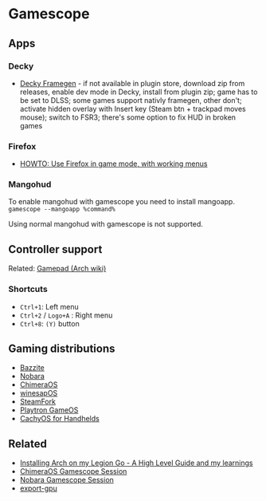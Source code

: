 # Gamescope

## Apps

### Decky

- [Decky Framegen](https://github.com/xXJSONDeruloXx/Decky-Framegen) - if not available in plugin store, download zip from releases, enable dev mode in Decky, install from plugin zip; game has to be set to DLSS; some games support nativly framegen, other don't; activate hidden overlay with Insert key (Steam btn + trackpad moves mouse); switch to FSR3; there's some option to fix HUD in broken games

### Firefox

- [HOWTO: Use Firefox in game mode, with working menus](https://www.reddit.com/r/SteamDeck/comments/18sm4vf/howto_use_firefox_in_game_mode_with_working_menus/)

### Mangohud

To enable mangohud with gamescope you need to install mangoapp. `gamescope --mangoapp %command%`

Using normal mangohud with gamescope is not supported.

## Controller support

Related: [Gamepad (Arch wiki)](https://wiki.archlinux.org/title/Gamepad)

### Shortcuts

- `Ctrl+1`: Left menu
- `Ctrl+2` / `Logo+A` : Right menu
- `Ctrl+8`: `(Y)` button

## Gaming distributions

- [Bazzite](https://bazzite.gg/)
- [Nobara](https://nobaraproject.org/)
- [ChimeraOS](https://chimeraos.org/)
- [winesapOS](https://github.com/LukeShortCloud/winesapOS)
- [SteamFork](https://github.com/steamfork)
- [Playtron GameOS](https://www.playtron.one/)
- [CachyOS for Handhelds](https://github.com/CachyOS/CachyOS-Handheld)

## Related

- [Installing Arch on my Legion Go - A High Level Guide and my learnings](https://gaming.lenovo.com/legion-go/post/installing-arch-on-my-legion-go---a-high-level-guide-and-my-learnings-tUz9yvPwS1spaZw)
- [ChimeraOS Gamescope Session](https://github.com/ChimeraOS/gamescope-session/blob/main/usr/share/gamescope-session-plus/gamescope-session-plus)
- [Nobara Gamescope Session](https://github.com/Nobara-Project/steamdeck-edition-packages/blob/main/gamescope-session-plus/usr/share/gamescope-session-plus/gamescope-session-plus)
- [export-gpu](https://github.com/Nobara-Project/steamdeck-edition-packages/blob/main/gamescope-session-plus/usr/bin/export-gpu#L45)